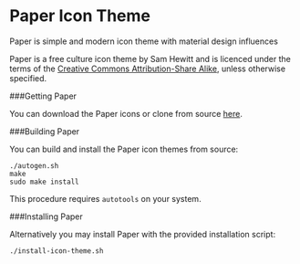 Paper Icon Theme
================

Paper is simple and modern icon theme with material design influences

Paper is a free culture icon theme by Sam Hewitt and is licenced under the terms of the [Creative Commons 
Attribution-Share Alike](https://creativecommons.org/licenses/by-sa/4.0/), unless otherwise specified.

###Getting Paper

You can download the Paper icons or clone from source [here](https://github.com/snwh/paper-icon-theme/archive/master.zip).

###Building Paper

You can build and install the Paper icon themes from source:

    ./autogen.sh
    make
    sudo make install

This procedure requires ```autotools``` on your system.

###Installing Paper

Alternatively you may install Paper with the provided installation script:

    ./install-icon-theme.sh